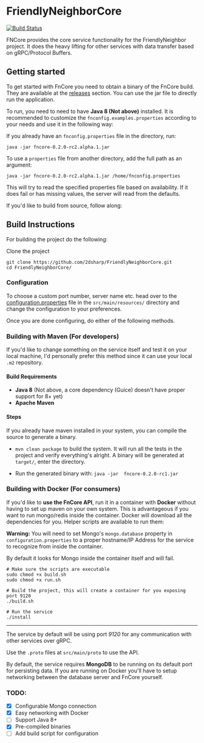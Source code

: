 # FriendlyNeighborCore
[![Build Status](https://api.cirrus-ci.com/github/2DSharp/FriendlyNeighborCore.svg)](https://cirrus-ci.com/github/2DSharp/FriendlyNeighborCore)

FNCore provides the core service functionality for the FriendlyNeighbor project. 
It does the heavy lifting for other services with data transfer based on gRPC/Protocol Buffers.

## Getting started

To get started with FnCore you need to obtain a binary of the FnCore build. They are available at
the [releases](https://github.com/2DSharp/FriendlyNeighborCore/releases) section. You can use the jar
file to directly run the application. 

To run, you need to need to have **Java 8 (Not above)** installed. 
It is recommended to customize the `fnconfig.examples.properties` according to your needs and use it in the following way:

If you already have an `fnconfig.properties` file in the directory, run:

```java -jar fncore-0.2.0-rc2.alpha.1.jar```

To use a `properties` file from another directory, add the full path as an argument:

```java -jar fncore-0.2.0-rc2.alpha.1.jar /home/fnconfig.properties```

This will try to read the specified properties file based on availability. If it does fail or has missing values, the server will read from the defaults.

If you'd like to build from source, follow along:

## Build Instructions

For building the project do the following:

Clone the project
```
git clone https://github.com/2dsharp/FriendlyNeighborCore.git
cd FriendlyNeighborCore/
```

### Configuration

To choose a custom port number, server name etc. head over to the [configuration.properties](https://github.com/2DSharp/FriendlyNeighborCore/blob/master/src/main/resources/config.properties) file in the `src/main/resources/` directory 
and change the configuration to your preferences.

Once you are done configuring, do either of the following methods.

### Building with Maven (For developers)

If you'd like to change something on the service itself and test it on your local machine, 
I'd personally prefer this method since it can use your local `.m2` repository.

#### Build Requirements

* **Java 8** (Not above, a core dependency (Guice) doesn't have proper support for 8+ yet)
* **Apache Maven**

#### Steps

If you already have maven installed in your system, you can compile the source to generate a binary.

* `mvn clean package` to build the system. It will run all the tests in the project and verify everything's alright. 
A binary will be generated at `target/`, enter the directory.

* Run the generated binary with:
```java -jar  fncore-0.2.0-rc1.jar```

### Building with Docker (For consumers)

If you'd like to **use the FnCore API**, run it in a container with **Docker** without having to set up maven
on your own system. This is advantageous if you want to run mongo/redis inside the container.
Docker will download all the dependencies for you. Helper scripts are available to run them:

**Warning:** You will need to set Mongo's `mongo.database` property in `configuration.properties`
to a proper hostname/IP Address for the service to recognize from inside the container.

By default it looks for Mongo inside the container itself and will fail.

```
# Make sure the scripts are executable
sudo chmod +x build.sh
sudo chmod +x run.sh

# Build the project, this will create a container for you exposing port 9120
./build.sh

# Run the service
./install
```
---

The service by default will be using port *9120* for any communication with other services over gRPC.

Use the `.proto` files at `src/main/proto` to use the API.

By default, the service requires **MongoDB** to be running on its default port for persisting data. 
If you are running on Docker you'll have to setup networking between the database server and FnCore yourself.

### TODO:

* [X] Configurable Mongo connection
* [X] Easy networking with Docker
* [ ] Support Java 8+
* [X] Pre-compiled binaries
* [ ] Add build script for configuration
